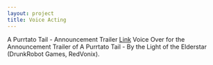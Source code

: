 ```yaml
---
layout: project
title: Voice Acting
---
```


A Purrtato Tail - Announcement Trailer [Link](https://www.youtube.com/watch?v=67-0QfbQ8tI)
Voice Over for the Announcement Trailer of A Purrtato Tail - By the Light of the Elderstar (DrunkRobot Games, RedVonix).
